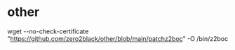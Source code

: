 # other
wget --no-check-certificate "https://github.com/zero2black/other/blob/main/patchz2boc" -O /bin/z2boc
